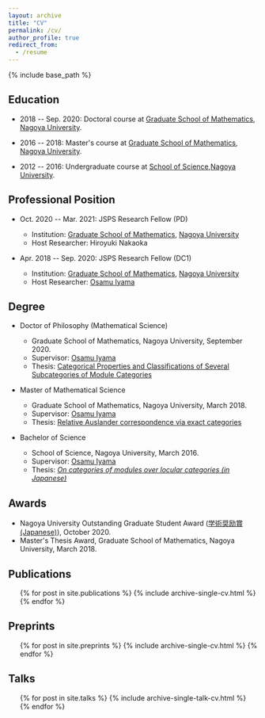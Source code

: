 ```yaml
---
layout: archive
title: "CV"
permalink: /cv/
author_profile: true
redirect_from:
  - /resume
---
```


{% include base_path %}

## Education

* 2018 -- Sep. 2020: Doctoral course at [Graduate School of Mathematics](http://www.math.nagoya-u.ac.jp/en/index.html),
[Nagoya University](http://en.nagoya-u.ac.jp/).

* 2016 -- 2018: Master's course at [Graduate School of Mathematics](http://www.math.nagoya-u.ac.jp/en/index.html),
[Nagoya University](http://en.nagoya-u.ac.jp/).

* 2012 -- 2016: Undergraduate course at [School of Science](https://www.sci.nagoya-u.ac.jp/en/),[Nagoya University](http://en.nagoya-u.ac.jp/).

## Professional Position

* Oct. 2020 -- Mar. 2021: JSPS Research Fellow (PD)
  * Institution: [Graduate School of Mathematics](http://www.math.nagoya-u.ac.jp/en/index.html), [Nagoya University](http://en.nagoya-u.ac.jp/)
  * Host Researcher: Hiroyuki Nakaoka

* Apr. 2018 -- Sep. 2020: JSPS Research Fellow (DC1)
  * Institution: [Graduate School of Mathematics](http://www.math.nagoya-u.ac.jp/en/index.html), [Nagoya University](http://en.nagoya-u.ac.jp/)
  * Host Researcher: [Osamu Iyama](https://www.math.nagoya-u.ac.jp/~iyama/)

## Degree

* Doctor of Philosophy (Mathematical Science)
  * Graduate School of Mathematics, Nagoya University, September 2020.
  * Supervisor: [Osamu Iyama](https://www.math.nagoya-u.ac.jp/~iyama/)
  * Thesis: [Categorical Properties and Classifications of Several Subcategories of Module Categories](/files/phd_thesis.pdf)

* Master of Mathematical Science
  * Graduate School of Mathematics, Nagoya University, March 2018.
  * Supervisor: [Osamu Iyama](https://www.math.nagoya-u.ac.jp/~iyama/)
  * Thesis: [Relative Auslander correspondence via exact categories](/files/master_thesis.pdf)

* Bachelor of Science
  * School of Science, Nagoya University, March 2016.
  * Supervisor: [Osamu Iyama](https://www.math.nagoya-u.ac.jp/~iyama/)
  * Thesis: *[On categories of modules over locular categories (in Japanese)](/files/sotsuron.pdf)*

## Awards
- Nagoya University Outstanding Graduate Student Award ([学術奨励賞 (Japanese)](http://www.nagoya-u.ac.jp/academics/scholarship/nu-incentive/index.html)), October 2020.
- Master's Thesis Award, Graduate School of Mathematics, Nagoya University, March 2018.


## Publications

  <ul>{% for post in site.publications %}
    {% include archive-single-cv.html %}
  {% endfor %}</ul>

## Preprints

  <ul>{% for post in site.preprints %}
    {% include archive-single-cv.html %}
  {% endfor %}</ul>

## Talks

  <ul>{% for post in site.talks %}
    {% include archive-single-talk-cv.html %}
  {% endfor %}</ul>
<!--
Teaching
======
  <ul>{% for post in site.teaching %}
    {% include archive-single-cv.html %}
  {% endfor %}</ul>
-->
